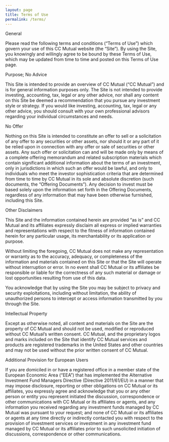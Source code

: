 ```yaml
---
layout: page
title: Terms of Use
permalink: /terms/
---
```


General

Please read the following terms and conditions (“Terms of Use”) which govern your use of this CC Mutual website (the “Site”).  By using the Site, you knowingly and willingly agree to be bound by these Terms of Use, which may be updated from time to time and posted on this Terms of Use page.

Purpose; No Advice

This Site is intended to provide an overview of CC Mutual (“CC Mutual”) and is for general information purposes only.  The Site is not intended to provide investing, accounting, tax, legal or any other advice, nor shall any content on this Site be deemed a recommendation that you pursue any investment style or strategy.  If you would like investing, accounting, tax, legal or any other advice, you should consult with your own professional advisors regarding your individual circumstances and needs.

No Offer

Nothing on this Site is intended to constitute an offer to sell or a solicitation of any offer to any securities or other assets, nor should it or any part of it be relied upon in connection with any offer or sale of securities or other assets. Any such offer or solicitation can and will be made only by means of a complete offering memorandum and related subscription materials which contain significant additional information about the terms of an investment, only in jurisdictions in which such an offer would be lawful, and only to individuals who meet the investor sophistication criteria that are determined from time to time by CC Mutual in its sole and absolute discretion (such documents, the “Offering Documents”). Any decision to invest must be based solely upon the information set forth in the Offering Documents, regardless of any information that may have been otherwise furnished, including this Site.

Other Disclaimers

This Site and the information contained herein are provided “as is” and CC Mutual and its affiliates expressly disclaim all express or implied warranties and representations with respect to the fitness of information contained herein for any particular usage, its merchantability or its application or purpose.

Without limiting the foregoing, CC Mutual does not make any representation or warranty as to the accuracy, adequacy, or completeness of the information and materials contained on this Site or that the Site will operate without interruption or error.  In no event shall CC Mutual or its affiliates be responsible or liable for the correctness of any such material or damage or lost opportunities resulting from use of this data.

You acknowledge that by using the Site you may be subject to privacy and security exploitations, including without limitation, the ability of unauthorized persons to intercept or access information transmitted by you through the Site.

Intellectual Property

Except as otherwise noted, all content and materials on the Site are the property of CC Mutual and should not be used, modified or reproduced without CC Mutual’s written consent.  CC Mutual, and the proprietary logos and marks included on the Site that identify CC Mutual services and products are registered trademarks in the United States and other countries and may not be used without the prior written consent of CC Mutual.

Additional Provision for European Users

If you are domiciled in or have a registered office in a member state of the European Economic Area (“EEA”) that has implemented the Alternative Investment Fund Managers Directive (Directive 2011/61/EU) in a manner that may impose disclosure, reporting or other obligations on CC Mutual or its affiliates, you expressly agree and acknowledge that you or any other person or entity you represent initiated the discussion, correspondence or other communications with CC Mutual or its affiliates or agents, and any information you received regarding any investment funds managed by CC Mutual was pursuant to your request; and none of CC Mutual or its affiliates or agents at any time directly or indirectly contacted you with respect to the provision of investment services or investment in any investment fund managed by CC Mutual or its affiliates prior to such unsolicited initiation of discussions, correspondence or other communications.
